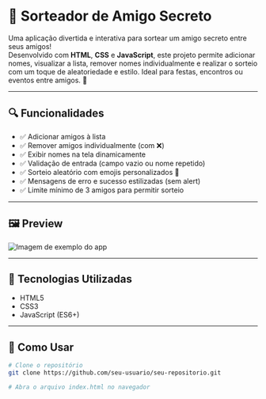 # 🎉 Sorteador de Amigo Secreto

Uma aplicação divertida e interativa para sortear um amigo secreto entre seus amigos!  
Desenvolvido com **HTML**, **CSS** e **JavaScript**, este projeto permite adicionar nomes, visualizar a lista, remover nomes individualmente e realizar o sorteio com um toque de aleatoriedade e estilo. Ideal para festas, encontros ou eventos entre amigos. 💌

---

## 🔍 Funcionalidades

- ✅ Adicionar amigos à lista
- ✅ Remover amigos individualmente (com ❌)
- ✅ Exibir nomes na tela dinamicamente
- ✅ Validação de entrada (campo vazio ou nome repetido)
- ✅ Sorteio aleatório com emojis personalizados 🎁
- ✅ Mensagens de erro e sucesso estilizadas (sem alert)
- ✅ Limite mínimo de 3 amigos para permitir sorteio

---

## 🖼️ Preview

<!-- Você pode adicionar um gif ou print aqui -->
![Imagem de exemplo do app](./screenshot.png)

---

## 🚀 Tecnologias Utilizadas

- HTML5
- CSS3
- JavaScript (ES6+)

---

## 📁 Como Usar

```bash
# Clone o repositório
git clone https://github.com/seu-usuario/seu-repositorio.git

# Abra o arquivo index.html no navegador
